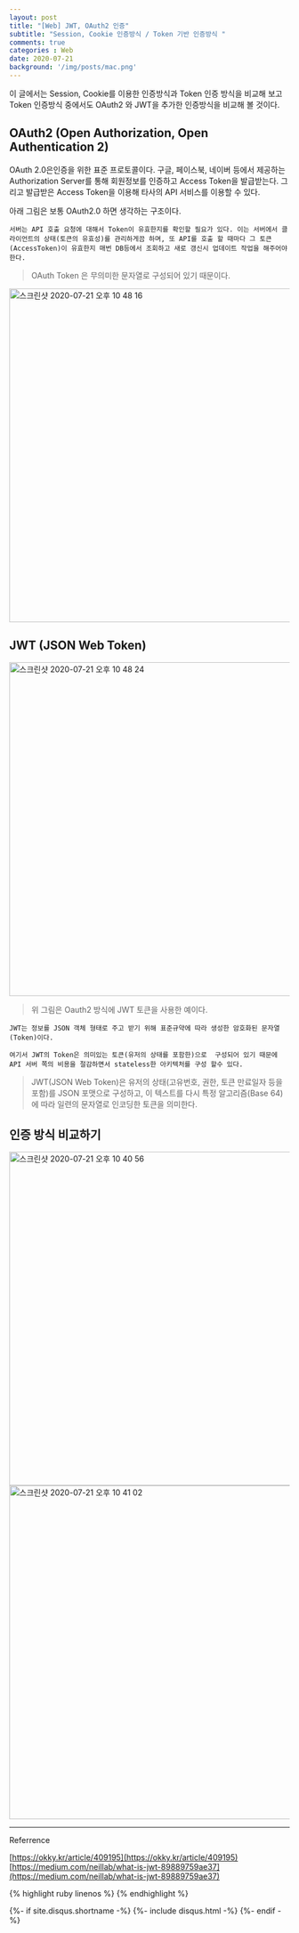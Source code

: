 ```yaml
---
layout: post
title: "[Web] JWT, OAuth2 인증"
subtitle: "Session, Cookie 인증방식 / Token 기반 인증방식 "
comments: true
categories : Web
date: 2020-07-21
background: '/img/posts/mac.png'
---
```


이 글에서는 Session, Cookie를 이용한 인증방식과 Token 인증 방식을 비교해 보고 
Token 인증방식 중에서도 OAuth2 와 JWT을 추가한 인증방식을 비교해 볼 것이다.   

## OAuth2 (Open Authorization, Open Authentication 2)

OAuth 2.0은인증을 위한 표준 프로토콜이다. 구글, 페이스북, 네이버 등에서 제공하는 
Authorization Server를 통해 회원정보를 인증하고 Access Token을 발급받는다. 그리고 
발급받은 Access Token을 이용해 타사의 API 서비스를 이용할 수 있다. 


아래 그림은 보통 OAuth2.0 하면 생각하는 구조이다.  

`서버는 API 호출 요청에 대해서 Token이 유효한지를 확인할 필요가 있다. 이는
서버에서 클라이언트의 상태(토큰의 유효성)를 관리하게끔 하며, 또 API를 호출 할 때마다
그 토큰(AccessToken)이 유효한지 매번 DB등에서 조회하고 새로 갱신시 업데이트 작업을 해주어야 한다.`   

> OAuth Token 은 무의미한 문자열로 구성되어 있기 때문이다.   

<img width="600" alt="스크린샷 2020-07-21 오후 10 48 16" src="https://user-images.githubusercontent.com/26623547/88063014-83879f80-cba4-11ea-880d-8518a7be6856.png">    


## JWT (JSON Web Token)

<img width="600" alt="스크린샷 2020-07-21 오후 10 48 24" src="https://user-images.githubusercontent.com/26623547/88063018-85e9f980-cba4-11ea-8d35-d411ba1857e5.png">   

> 위 그림은 Oauth2 방식에 JWT 토큰을 사용한 예이다.

`JWT는 정보를 JSON 객체 형태로 주고 받기 위해 표준규약에 따라 생성한 암호화된 문자열(Token)이다.`   

`여기서 JWT의 Token은 의미있는 토큰(유저의 상태를 포함한)으로 
구성되어 있기 때문에 API 서버 쪽의 비용을 절감하면서 stateless한 아키텍처를 구성 할수 있다.`   

> JWT(JSON Web Token)은 유저의 상태(고유번호, 권한, 토큰 만료일자 등을 포함)를 JSON 포맷으로 구성하고, 
    이 텍스트를 다시 특정 알고리즘(Base 64)에 따라 일련의 문자열로 인코딩한 토큰을 의미한다.   



## 인증 방식 비교하기 

<img width="600" alt="스크린샷 2020-07-21 오후 10 40 56" src="https://user-images.githubusercontent.com/26623547/88062139-61d9e880-cba3-11ea-8e9c-eb522496021f.png">

<img width="600" alt="스크린샷 2020-07-21 오후 10 41 02" src="https://user-images.githubusercontent.com/26623547/88062158-67cfc980-cba3-11ea-95bd-5a5b6229c962.png">

- - -
Referrence 

[https://okky.kr/article/409195](https://okky.kr/article/409195)         
[https://medium.com/neillab/what-is-jwt-89889759ae37](https://medium.com/neillab/what-is-jwt-89889759ae37)

{% highlight ruby linenos %}
{% endhighlight %}


{%- if site.disqus.shortname -%}
    {%- include disqus.html -%}
{%- endif -%}

